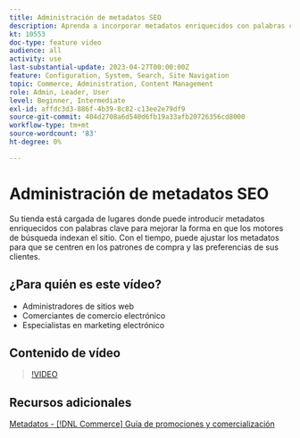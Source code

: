 ```yaml
---
title: Administración de metadatos SEO
description: Aprenda a incorporar metadatos enriquecidos con palabras clave para mejorar la forma en que los motores de búsqueda indexan el sitio.
kt: 10553
doc-type: feature video
audience: all
activity: use
last-substantial-update: 2023-04-27T00:00:00Z
feature: Configuration, System, Search, Site Navigation
topic: Commerce, Administration, Content Management
role: Admin, Leader, User
level: Beginner, Intermediate
exl-id: affdc3d3-886f-4b39-8c82-c13ee2e79df9
source-git-commit: 404d2708a6d540d6fb19a33afb20726356cd8000
workflow-type: tm+mt
source-wordcount: '83'
ht-degree: 0%

---
```


# Administración de metadatos SEO

Su tienda está cargada de lugares donde puede introducir metadatos enriquecidos con palabras clave para mejorar la forma en que los motores de búsqueda indexan el sitio. Con el tiempo, puede ajustar los metadatos para que se centren en los patrones de compra y las preferencias de sus clientes.

## ¿Para quién es este vídeo?

- Administradores de sitios web
- Comerciantes de comercio electrónico
- Especialistas en marketing electrónico

## Contenido de vídeo

>[!VIDEO](https://video.tv.adobe.com/v/3411825?quality=12&learn=on&captions=spa)

## Recursos adicionales

[Metadatos - [!DNL Commerce] Guía de promociones y comercialización](https://experienceleague.adobe.com/docs/commerce-admin/marketing/seo/meta-data.html?lang=es)
